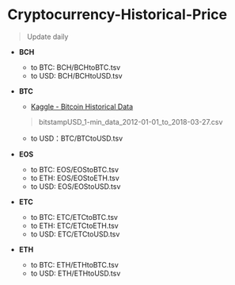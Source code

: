 # Cryptocurrency-Historical-Price

>Update daily
 
* **BCH**
    - to BTC: BCH/BCHtoBTC.tsv
    - to USD: BCH/BCHtoUSD.tsv
 
* **BTC**
    - [Kaggle - Bitcoin Historical Data](https://www.kaggle.com/mczielinski/bitcoin-historical-data/data)
    
    > bitstampUSD_1-min_data_2012-01-01_to_2018-03-27.csv
    
    - to USD：BTC/BTCtoUSD.tsv
 
* **EOS**
    - to BTC: EOS/EOStoBTC.tsv
    - to ETH: EOS/EOStoETH.tsv
    - to USD: EOS/EOStoUSD.tsv
 
* **ETC**
    - to BTC: ETC/ETCtoBTC.tsv
    - to ETH: ETC/ETCtoETH.tsv
    - to USD: ETC/ETCtoUSD.tsv
 
* **ETH**
    - to BTC: ETH/ETHtoBTC.tsv
    - to USD: ETH/ETHtoUSD.tsv
